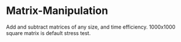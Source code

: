 # Matrix-Manipulation

Add and subtract matrices of any size, and time efficiency. 1000x1000 square matrix is default stress test.
